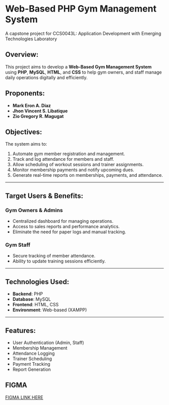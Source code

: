 # Web-Based PHP Gym Management System

A capstone project for CCS0043L: Application Development with Emerging Technologies Laboratory

## Overview:

This project aims to develop a **Web-Based Gym Management System** using **PHP**, **MySQL**, **HTML**, and **CSS** to help gym owners, and staff manage daily operations digitally and efficiently.

## Proponents:

- **Mark Eron A. Diaz**
- **Jhon Vincent S. Libatique**
- **Zio Gregory R. Magugat**

## Objectives:

The system aims to:

1. Automate gym member registration and management.
2. Track and log attendance for members and staff.
3. Allow scheduling of workout sessions and trainer assignments.
4. Monitor membership payments and notify upcoming dues.
5. Generate real-time reports on memberships, payments, and attendance.

---

## Target Users & Benefits:

### Gym Owners & Admins
- Centralized dashboard for managing operations.
- Access to sales reports and performance analytics.
- Eliminate the need for paper logs and manual tracking.

### Gym Staff
- Secure tracking of member attendance.
- Ability to update training sessions efficiently.

---

## Technologies Used:

- **Backend**: PHP
- **Database**: MySQL
- **Frontend**: HTML, CSS
- **Environment**: Web-based (XAMPP)

---

## Features:

- User Authentication (Admin, Staff)
- Membership Management
- Attendance Logging
- Trainer Scheduling
- Payment Tracking
- Report Generation

## FIGMA

[FIGMA LINK HERE ](https://www.figma.com/design/uPCnOLDgiL0nfGxaPizNlJ/Untitled?node-id=0-1&t=xHxZUFKA2p0OHEE5-1)
